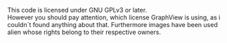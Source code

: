 This code is licensed under GNU GPLv3 or later.<br />
However you should pay attention, which license GraphView is using, as i couldn´t found anything about that.
Furthermore images have been used alien whose rights belong to their respective owners.
